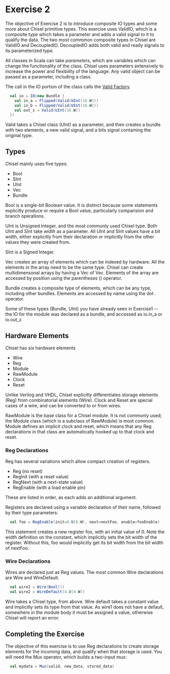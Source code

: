 Exercise 2
==========

The objective of Exercise 2 is to introduce composite IO types and some more about Chisel primitive types.
This exercise uses ValidIO, which is a composite type which takes a parameter and adds a valid signal 
to it to qualify the data.  The two most commmon composite types in Chisel are ValidIO and DecoupledIO.
DecoupledIO adds both valid and ready signals to its parameterized type.

All classes in Scala can take *parameters*, which are variables which can change the functionality of
the class.  Chisel uses parameters extensively to increase the power and flexibility of the language.
Any valid object can be passed as a parameter, including a class.

The call in the IO portion of the class calls the [Valid Factory](https://javadoc.io/doc/edu.berkeley.cs/chisel3_2.13/3.5.6/chisel3/util/Valid$.html).

```scala
  val io = IO(new Bundle {
    val in_a = Flipped(Valid(UInt(16.W)))
    val in_b = Flipped(Valid(UInt(16.W)))
    val out_z = Valid(UInt(16.W))
  })
```

Valid takes a Chisel class (UInt) as a parameter, and then creates a bundle with two elements, a new
valid signal, and a bits signal containing the original type.

## Types

Chisel mainly uses five types:
  - Bool
  - SInt
  - UInt
  - Vec
  - Bundle

Bool is a single-bit Boolean value.  It is distinct because some statements explicitly produce or
require a Bool value, particularly comparision and branch operations.

UInt is Unsigned Integer, and the most commonly used Chisel type.  Both UInt and SInt take *width* as
a parameter.  All UInt and SInt values have a bit width, either explicitly from their declaration or
implicitly from the other values they were created from.

SInt is a Signed Integer.

Vec creates an array of elements which can be indexed by hardware.  All the elements in the array need
to be the same type.  Chisel can create multidimensonal arrays by having a Vec of Vec.  Elements of the
array are accessed by position using the parentheses () operator.

Bundle creates a composite type of elements, which can be any type, including other bundles.  Elements
are accessed by name using the dot . operator.

Some of these types (Bundle, UInt) you have already seen in Exercise1 -- the IO for the module was
declared as a bundle, and accessed as io.in_a or io.out_z

## Hardware Elements

Chisel has six hardware elements

 - Wire
 - Reg
 - Module
 - RawModule
 - Clock
 - Reset

Unlike Verilog and VHDL, Chisel explicitly differentiates storage elements (Reg) from combinatorial
elements (Wire).  Clock and Reset are special cases of a wire, and can be converted to or from wires.

RawModule is the base class for a Chisel module.  It is not commonly used; the Module class (which
is a subclass of RawModule) is most common.  Module defines an implicit clock and reset, which means
that any Reg declarations in that class are automatically hooked up to that clock and reset.

### Reg Declarations

Reg has several variations which allow compact creation of registers.

 - Reg (no reset)
 - RegInit (with a reset value)
 - RegNext (with a next-state value)
 - RegEnable (with a load enable pin)

These are listed in order, as each adds an additional argument.

Registers are declared using a variable declaration of their name, followed by their type parameters:

```scala
  val foo = RegEnable(init=0.U(6.W), next=nextFoo, enable=fooEnable)
```

This statement creates a new register foo, with an initial value of 0.  Note the width definition on
the constant, which implicitly sets the bit width of the register.  Without this, foo would implicitly
get its bit width from the bit width of nextFoo.

### Wire Declarations

Wires are declared just as Reg values.  The most common Wire declarations are Wire and WireDefault.

```scala
  val wire1 = Wire(Bool())
  val wire2 = WireDefault(4.U(4.W))
```

Wire takes a Chisel type, from above.  Wire default takes a constant value and implicitly sets its type
from that value.  As wire1 does not have a default, somewhere in the module body it must be assigned a
value, otherwise Chisel will report an error.

## Completing the Exercise

The objective of this exercise is to use Reg declarations to create storage elements for the incoming
data, and qualify when that storage is used.  You will need the Mux operator, which builds a two-input
mux:

```scala
  val mydata = Mux(valid, new_data, stored_data)
```